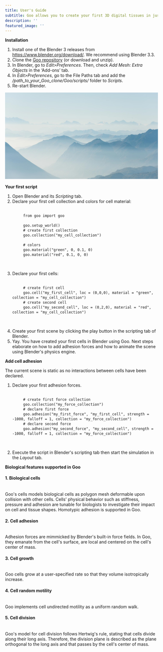 ```yaml
---
title: User's Guide
subtitle: Goo allows you to create your first 3D digital tissues in just a few clicks.
description: ''
featured_image: ''
---
```


<b>Installation</b>

1. Install one of the Blender 3 releases from <a href="https://www.blender.org/download/">https://www.blender.org/download/</a>. We recommend using Blender 3.3.
2. Clone the <a href="https://github.com/smegason/Goo">Goo repository</a> (or download and unzip). 
3. In Blender, go to <i>Edit>Preferences</i>. Then, check <i>Add Mesh: Extra Objects</i> in the ‘Add-ons’ tab. 
4. In <i>Edit>Preferences</i>, go to the File Paths tab and add the <i>/path_to_your_Goo_clone/Goo/scripts/</i> folder to <i>Scripts</i>. 
5. Re-start Blender. 

<img src="images\demo\demo-landscape-2.jpg" alt="test">

<b>Your first script</b>

1. Open Blender and its <i>Scripting</i> tab. 
2. Declare your first cell collection and colors for cell material:
    <pre>
        <code class="language-python">      
        from goo import goo <br>
        goo.setup_world()
        # create first collection
        goo.collection("my_cell_collection") <br>
        # colors 
        goo.material("green", 0, 0.1, 0)
        goo.material("red", 0.1, 0, 0)
        </code> 
    </pre>
3. Declare your first cells: <br>
    <pre>
        <code class="language-python">             
        # create first cell
        goo.cell("my_first_cell", loc = (0,0,0), material = "green", collection = "my_cell_collection")
        # create second cell
        goo.cell("my_second_cell", loc = (0,2,0), material = "red", collection = "my_cell_collection")
        </code> 
    </pre>
4. Create your first scene by clicking the play button in the scripting tab of Blender. 
5. Yay. You have created your first cells in Blender using Goo. Next steps elaborate on how to add adhesion forces and how to animate the scene using Blender's physics engine. 

<b>Add cell adhesion</b>

The current scene is static as no interactions between cells have been declared. 
1. Declare your first adhesion forces. 
    <pre>
        <code class="language-python">  
        # create first force collection
        goo.collection("my_force_collection")           
        # declare first force
        goo.adhesion("my_first_force", "my_first_cell", strength = -1000, falloff = 1, collection = "my_force_collection")
        # declare second force
        goo.adhesion("my_second_force", "my_second_cell", strength = -1000, falloff = 1, collection = "my_force_collection")
        </code> 
    </pre>
2. Execute the script in Blender's scripting tab then start the simulation in the <i>Layout</i> tab. 

<b>Biological features supported in Goo</b>

<h4>1. Biological cells </h4><br>
Goo's cells models biological cells as polygon mesh deformable upon collision with other cells. Cells' physical behavior such as stiffness, pressure and adhesion are tunable for biologists to investigate their impact on cell and tissue shapes. Homotypic adhesion is supported in Goo. 
<h4>2. Cell adhesion </h4><br>
Adhesion forces are mimmicked by Blender's built-in force fields. In Goo, they emanate from the cell's surface, are local and centered on the cell's center of mass. 
<h4>3. Cell growth </h4><br>
Goo cells grow at a user-specified rate so that they volume isotropically increase. 
<h4>4. Cell random motility</h4> <br>
Goo implements cell undirected motility as a uniform random walk. 
<h4>5. Cell division</h4> <br>
Goo's model for cell division follows Hertwig's rule, stating that cells divide along their long axis. Therefore, the division plane is described as the plane orthogonal to the long axis and that passes by the cell's center of mass. 